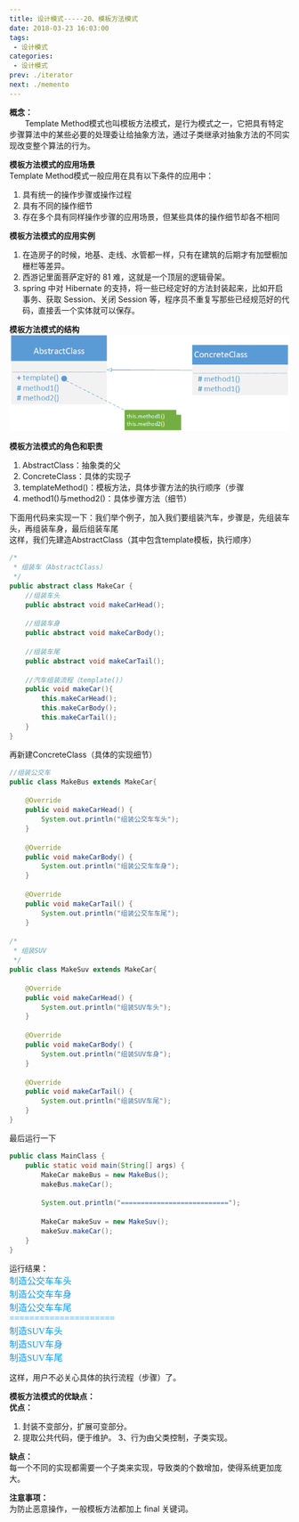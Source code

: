 ```yaml
---
title: 设计模式-----20、模板方法模式
date: 2018-03-23 16:03:00
tags:
 - 设计模式
categories:
 - 设计模式
prev: ./iterator
next: ./memento
---
```


**概念：**  
&emsp;&emsp;Template Method模式也叫模板方法模式，是行为模式之一，它把具有特定步骤算法中的某些必要的处理委让给抽象方法，通过子类继承对抽象方法的不同实现改变整个算法的行为。  

**模板方法模式的应用场景**  
Template Method模式一般应用在具有以下条件的应用中：  
1. 具有统一的操作步骤或操作过程
2. 具有不同的操作细节
3. 存在多个具有同样操作步骤的应用场景，但某些具体的操作细节却各不相同

**模板方法模式的应用实例**  
1. 在造房子的时候，地基、走线、水管都一样，只有在建筑的后期才有加壁橱加栅栏等差异。
2. 西游记里面菩萨定好的 81 难，这就是一个顶层的逻辑骨架。
3. spring 中对 Hibernate 的支持，将一些已经定好的方法封装起来，比如开启事务、获取 Session、关闭 Session 等，程序员不重复写那些已经规范好的代码，直接丢一个实体就可以保存。  

**模板方法模式的结构**  
![模板方法模式结构图](/img/blogs/2018/03/template-method-structure.png)   

**模板方法模式的角色和职责**  
1. AbstractClass：抽象类的父
2. ConcreteClass：具体的实现子
3. templateMethod()：模板方法，具体步骤方法的执行顺序（步骤
4. method1()与method2()：具体步骤方法（细节）  

下面用代码来实现一下：我们举个例子，加入我们要组装汽车，步骤是，先组装车头，再组装车身，最后组装车尾  
这样，我们先建造AbstractClass（其中包含template模板，执行顺序）

``` java
/*
 * 组装车（AbstractClass）
 */
public abstract class MakeCar {
    //组装车头
    public abstract void makeCarHead();
    
    //组装车身
    public abstract void makeCarBody();
    
    //组装车尾
    public abstract void makeCarTail();
    
    //汽车组装流程（template()）
    public void makeCar(){
        this.makeCarHead();
        this.makeCarBody();
        this.makeCarTail();
    }
}
```

再新建ConcreteClass（具体的实现细节）
``` java
//组装公交车
public class MakeBus extends MakeCar{

    @Override
    public void makeCarHead() {
        System.out.println("组装公交车车头");
    }

    @Override
    public void makeCarBody() {
        System.out.println("组装公交车车身");
    }

    @Override
    public void makeCarTail() {
        System.out.println("组装公交车车尾");
    }

/*
 * 组装SUV
 */
public class MakeSuv extends MakeCar{

    @Override
    public void makeCarHead() {
        System.out.println("组装SUV车头");
    }

    @Override
    public void makeCarBody() {
        System.out.println("组装SUV车身");
    }

    @Override
    public void makeCarTail() {
        System.out.println("组装SUV车尾");
    }
}
```

最后运行一下
``` java
public class MainClass {
    public static void main(String[] args) {
        MakeCar makeBus = new MakeBus();
        makeBus.makeCar();
        
        System.out.println("===========================");
        
        MakeCar makeSuv = new MakeSuv();
        makeSuv.makeCar();
    }
}
```

运行结果：  
<font color=#0099ff size=3 face="黑体">制造公交车车头</font>  
<font color=#0099ff size=3 face="黑体">制造公交车车身</font>  
<font color=#0099ff size=3 face="黑体">制造公交车车尾</font>  
<font color=#0099ff size=3 face="黑体">=====================</font>  
<font color=#0099ff size=3 face="黑体">制造SUV车头</font>  
<font color=#0099ff size=3 face="黑体">制造SUV车身</font>  
<font color=#0099ff size=3 face="黑体">制造SUV车尾</font>  

这样，用户不必关心具体的执行流程（步骤）了。  

**模板方法模式的优缺点：**  
**优点：**  
1. 封装不变部分，扩展可变部分。 
2. 提取公共代码，便于维护。 3、行为由父类控制，子类实现。  

**缺点：**  
每一个不同的实现都需要一个子类来实现，导致类的个数增加，使得系统更加庞大。  

**注意事项：**  
为防止恶意操作，一般模板方法都加上 final 关键词。